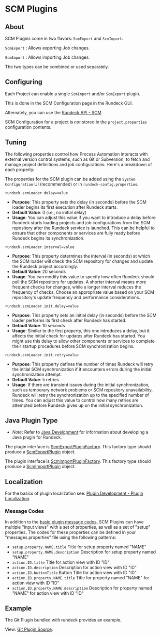 # SCM Plugins

## About

SCM Plugins come in two flavors: `ScmExport` and `ScmImport`.

`ScmExport`
: Allows exporting Job changes.

`ScmImport`
: Allows importing Job changes.

The two types can be combined or used separately.

## Configuring

Each Project can enable a single `ScmImport` and/or `ScmExport` plugin.

This is done in the SCM Configuration page in the Rundeck GUI.

Alternately, you can use the [Rundeck API - SCM](/api/rundeck-api.md#scm).

SCM Configuration for a project is _not_ stored in the `project.properties`
configuration contents.

## Tuning 

The following properties control how Process Automation interacts with external version control systems, such as Git or Subversion, to fetch and manage project definitions and job configurations. Here's a breakdown of each property:

The properties for the SCM plugin can be added using the `System Configuration` UI (recommended) or in `rundeck-config.properties`.

`rundeck.scmLoader.delay=value`

   - **Purpose**: This property sets the delay (in seconds) before the SCM loader begins its first execution after Rundeck starts.
   - **Default Value**: 0 (i.e., no initial delay)
   - **Usage**: You can adjust this value if you want to introduce a delay before Rundeck starts loading projects and job configurations from the SCM repository after the Rundeck service is launched. This can be helpful to ensure that other components or services are fully ready before Rundeck begins its synchronization.

`rundeck.scmLoader.interval=value`

   - **Purpose**: This property determines the interval (in seconds) at which the SCM loader will check the SCM repository for changes and update the Rundeck project accordingly.
   - **Default Value**: 20 seconds
   - **Usage**: You can modify this value to specify how often Rundeck should poll the SCM repository for updates. A shorter interval means more frequent checks for changes, while a longer interval reduces the frequency of checks. Choose an appropriate value based on your SCM repository's update frequency and performance considerations.

`rundeck.scmLoader.init.delay=value`

   - **Purpose**: This property sets an initial delay (in seconds) before the SCM loader performs its first check after Rundeck has started.
   - **Default Value**: 10 seconds
   - **Usage**: Similar to the first property, this one introduces a delay, but it affects the initial check for updates after Rundeck has started. You might use this delay to allow other components or services to complete their startup procedures before SCM synchronization begins.

`rundeck.scmLoader.init.retry=value`

   - **Purpose**: This property defines the number of times Rundeck will retry the initial SCM synchronization if it encounters errors during the initial synchronization attempt.
   - **Default Value**: 5 retries
   - **Usage**: If there are transient issues during the initial synchronization, such as temporary network problems or SCM repository unavailability, Rundeck will retry the synchronization up to the specified number of times. You can adjust this value to control how many retries are attempted before Rundeck gives up on the initial synchronization.

## Java Plugin Type

- _Note_: Refer to [Java Development](/developer/01-plugin-development.md#java-plugin-development) for information about developing a Java plugin for Rundeck.

The plugin interface is [ScmExportPluginFactory]({{{javaDocBase}}}/com/dtolabs/rundeck/plugins/scm/ScmExportPluginFactory.html).
This factory type should produce a [ScmExportPlugin][] object.

The plugin interface is [ScmImportPluginFactory]({{{javaDocBase}}}/com/dtolabs/rundeck/plugins/scm/ScmImportPluginFactory.html).
This factory type should produce a [ScmImportPlugin][] object.

[scmexportplugin]: {{{javaDocBase}}}/com/dtolabs/rundeck/plugins/scm/ScmExportPlugin.html
[scmimportplugin]: {{{javaDocBase}}}/com/dtolabs/rundeck/plugins/scm/ScmImportPlugin.html

## Localization

For the basics of plugin localization see: [Plugin Development - Plugin Localization](/developer/01-plugin-development.md#plugin-localization).

### Message Codes

In addition to the [basic plugin message codes](/developer/01-plugin-development.md#defining-plugin-localization-messages), SCM Plugins can have multiple "input views" with a set of properties,
as well as a set of "setup" properties.
The codes for these properties can be defined in your "messages.properties"
file using the following patterns:

- `setup.property.NAME.title` Title for setup property named "NAME"
- `setup.property.NAME.description` Description for setup property named "NAME"
- `action.ID.title` Title for action view with ID "ID"
- `action.ID.description` Description for action view with ID "ID"
- `action.ID.buttonTitle` Button Title for action view with ID "ID"
- `action.ID.property.NAME.title` Title for property named "NAME" for action view with ID "ID"
- `action.ID.property.NAME.description` Description for property named "NAME" for action view with ID "ID"

## Example

The Git Plugin bundled with rundeck provides an example.

View: [Git Plugin Source](https://github.com/rundeck/rundeck/tree/master/plugins/git-plugin).

